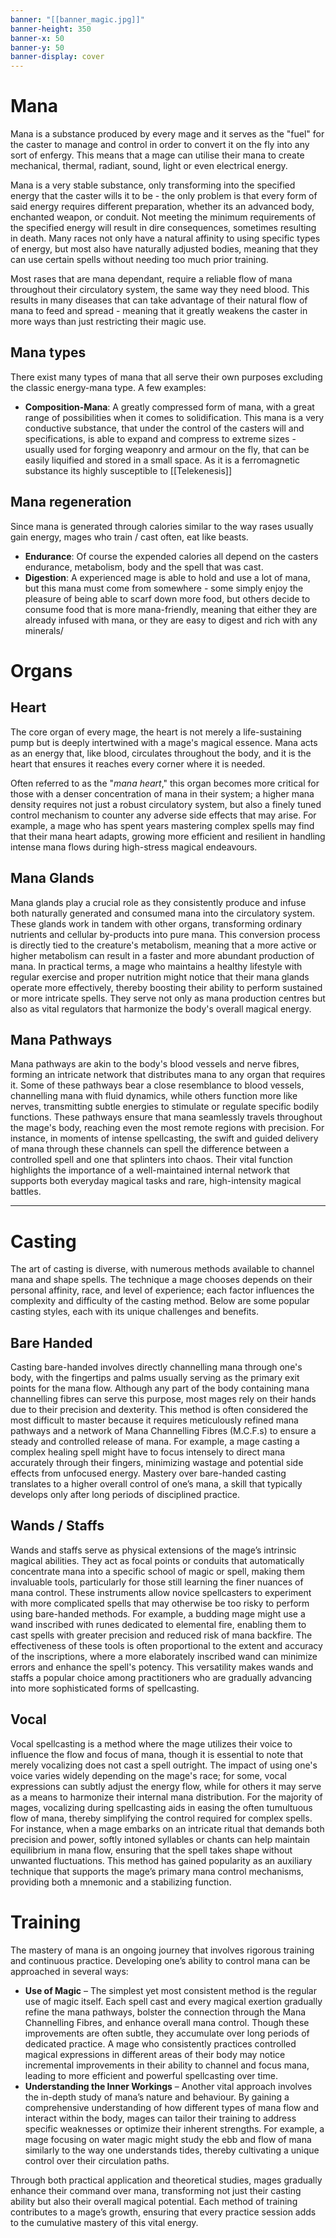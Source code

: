 ```yaml
---
banner: "[[banner_magic.jpg]]"
banner-height: 350
banner-x: 50
banner-y: 50
banner-display: cover
---
```

# Mana
Mana is a substance produced by every mage and it serves as the "fuel" for the caster to manage and control in order to convert it on the fly into any sort of enfergy. This means that a mage can utilise their mana to create mechanical, thermal, radiant, sound, light or even electrical energy.

Mana is a very stable substance, only transforming into the specified energy that the caster wills it to be - the only problem is that every form of said energy requires different preparation, whether its an advanced body, enchanted weapon, or conduit. Not meeting the minimum requirements of the specified energy will result in dire consequences, sometimes resulting in death.
	Many races not only have a natural affinity to using specific types of energy, but most also have naturally adjusted bodies, meaning that they can use certain spells without needing too much prior training.

Most rases that are mana dependant, require a reliable flow of mana throughout their circulatory system, the same way they need blood. This results in many diseases that can take advantage of their natural flow of mana to feed and spread - meaning that it greatly weakens the caster in more ways than just restricting their magic use. 
## Mana types
There exist many types of mana that all serve their own purposes excluding the classic energy-mana type. A few examples:
- **Composition-Mana**:
	A greatly compressed form of mana, with a great range of possibilities when it comes to solidification. This mana is a very conductive substance, that under the control of the casters will and specifications, is able to expand and compress to extreme sizes - usually used for forging weaponry and armour on the fly, that can be easily liquified and stored in a small space. 
		As it is a ferromagnetic substance its highly susceptible to [[Telekenesis]]
## Mana regeneration
Since mana is generated through calories similar to the way rases usually gain energy, mages who train / cast often, eat like beasts. 
- **Endurance**:
	Of course the expended calories all depend on the casters endurance, metabolism, body and the spell that was cast. 
- **Digestion**:
	A experienced mage is able to hold and use a lot of mana, but this mana must come from somewhere - some simply enjoy the pleasure of being able to scarf down more food, but others decide to consume food that is more mana-friendly, meaning that either they are already infused with mana, or they are easy to digest and rich with any minerals/
# Organs  
## Heart  
The core organ of every mage, the heart is not merely a life-sustaining pump but is deeply intertwined with a mage's magical essence. Mana acts as an energy that, like blood, circulates throughout the body, and it is the heart that ensures it reaches every corner where it is needed. 

Often referred to as the "*mana heart*," this organ becomes more critical for those with a denser concentration of mana in their system; a higher mana density requires not just a robust circulatory system, but also a finely tuned control mechanism to counter any adverse side effects that may arise. 
	For example, a mage who has spent years mastering complex spells may find that their mana heart adapts, growing more efficient and resilient in handling intense mana flows during high-stress magical endeavours.  

## Mana Glands  
Mana glands play a crucial role as they consistently produce and infuse both naturally generated and consumed mana into the circulatory system. These glands work in tandem with other organs, transforming ordinary nutrients and cellular by-products into pure mana. 
	This conversion process is directly tied to the creature's metabolism, meaning that a more active or higher metabolism can result in a faster and more abundant production of mana. In practical terms, a mage who maintains a healthy lifestyle with regular exercise and proper nutrition might notice that their mana glands operate more effectively, thereby boosting their ability to perform sustained or more intricate spells. They serve not only as mana production centres but also as vital regulators that harmonize the body's overall magical energy.  

## Mana Pathways  
Mana pathways are akin to the body's blood vessels and nerve fibres, forming an intricate network that distributes mana to any organ that requires it. Some of these pathways bear a close resemblance to blood vessels, channelling mana with fluid dynamics, while others function more like nerves, transmitting subtle energies to stimulate or regulate specific bodily functions. 
	These pathways ensure that mana seamlessly travels throughout the mage's body, reaching even the most remote regions with precision. For instance, in moments of intense spellcasting, the swift and guided delivery of mana through these channels can spell the difference between a controlled spell and one that splinters into chaos. Their vital function highlights the importance of a well-maintained internal network that supports both everyday magical tasks and rare, high-intensity magical battles.

---
# Casting  
The art of casting is diverse, with numerous methods available to channel mana and shape spells. The technique a mage chooses depends on their personal affinity, race, and level of experience; each factor influences the complexity and difficulty of the casting method. Below are some popular casting styles, each with its unique challenges and benefits.  

## Bare Handed  
Casting bare-handed involves directly channelling mana through one's body, with the fingertips and palms usually serving as the primary exit points for the mana flow. Although any part of the body containing mana channelling fibres can serve this purpose, most mages rely on their hands due to their precision and dexterity. This method is often considered the most difficult to master because it requires meticulously refined mana pathways and a network of Mana Channelling Fibres (M.C.F.s) to ensure a steady and controlled release of mana.
	For example, a mage casting a complex healing spell might have to focus intensely to direct mana accurately through their fingers, minimizing wastage and potential side effects from unfocused energy. Mastery over bare-handed casting translates to a higher overall control of one’s mana, a skill that typically develops only after long periods of disciplined practice.

## Wands / Staffs  
Wands and staffs serve as physical extensions of the mage’s intrinsic magical abilities. They act as focal points or conduits that automatically concentrate mana into a specific school of magic or spell, making them invaluable tools, particularly for those still learning the finer nuances of mana control. 
	These instruments allow novice spellcasters to experiment with more complicated spells that may otherwise be too risky to perform using bare-handed methods. For example, a budding mage might use a wand inscribed with runes dedicated to elemental fire, enabling them to cast spells with greater precision and reduced risk of mana backfire. The effectiveness of these tools is often proportional to the extent and accuracy of the inscriptions, where a more elaborately inscribed wand can minimize errors and enhance the spell's potency. This versatility makes wands and staffs a popular choice among practitioners who are gradually advancing into more sophisticated forms of spellcasting.

## Vocal  
Vocal spellcasting is a method where the mage utilizes their voice to influence the flow and focus of mana, though it is essential to note that merely vocalizing does not cast a spell outright. The impact of using one's voice varies widely depending on the mage's race; for some, vocal expressions can subtly adjust the energy flow, while for others it may serve as a means to harmonize their internal mana distribution. 
	For the majority of mages, vocalizing during spellcasting aids in easing the often tumultuous flow of mana, thereby simplifying the control required for complex spells. For instance, when a mage embarks on an intricate ritual that demands both precision and power, softly intoned syllables or chants can help maintain equilibrium in mana flow, ensuring that the spell takes shape without unwanted fluctuations. This method has gained popularity as an auxiliary technique that supports the mage’s primary mana control mechanisms, providing both a mnemonic and a stabilizing function.

# Training  
The mastery of mana is an ongoing journey that involves rigorous training and continuous practice. Developing one’s ability to control mana can be approached in several ways:

- **Use of Magic** – The simplest yet most consistent method is the regular use of magic itself. Each spell cast and every magical exertion gradually refine the mana pathways, bolster the connection through the Mana Channelling Fibres, and enhance overall mana control. 
	Though these improvements are often subtle, they accumulate over long periods of dedicated practice. A mage who consistently practices controlled magical expressions in different areas of their body may notice incremental improvements in their ability to channel and focus mana, leading to more efficient and powerful spellcasting over time.
- **Understanding the Inner Workings** – Another vital approach involves the in-depth study of mana’s nature and behaviour. 
	By gaining a comprehensive understanding of how different types of mana flow and interact within the body, mages can tailor their training to address specific weaknesses or optimize their inherent strengths. For example, a mage focusing on water magic might study the ebb and flow of mana similarly to the way one understands tides, thereby cultivating a unique control over their circulation paths.

Through both practical application and theoretical studies, mages gradually enhance their command over mana, transforming not just their casting ability but also their overall magical potential. Each method of training contributes to a mage’s growth, ensuring that every practice session adds to the cumulative mastery of this vital energy.

[^1]: M.C.F - Mana Channelling Fibre
